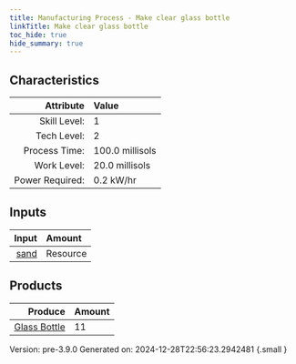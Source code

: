 ```yaml
---
title: Manufacturing Process - Make clear glass bottle
linkTitle: Make clear glass bottle
toc_hide: true
hide_summary: true
---
```



## Characteristics

| Attribute      | Value |
|--------:|:------|
|Skill Level:|1|
|Tech Level:|2|
|Process Time:|100.0 millisols|
|Work Level:|20.0 millisols|
|Power Required:|0.2 kW/hr|

## Inputs

| Input      | Amount |
|--------:|:------|
|[sand](/docs/definitions/resource/sand)|Resource|3.0 kg|

## Products


| Produce      | Amount |
|--------:|:------|
|[Glass Bottle](/docs/definitions/part/glass-bottle)|11|


Version: pre-3.9.0 Generated on: 2024-12-28T22:56:23.2942481
{.small }

